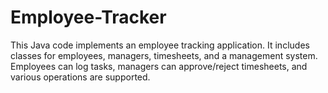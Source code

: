 # Employee-Tracker
This Java code implements an employee tracking application. It includes classes for employees, managers, timesheets, and a management system. Employees can log tasks, managers can approve/reject timesheets, and various operations are supported.
